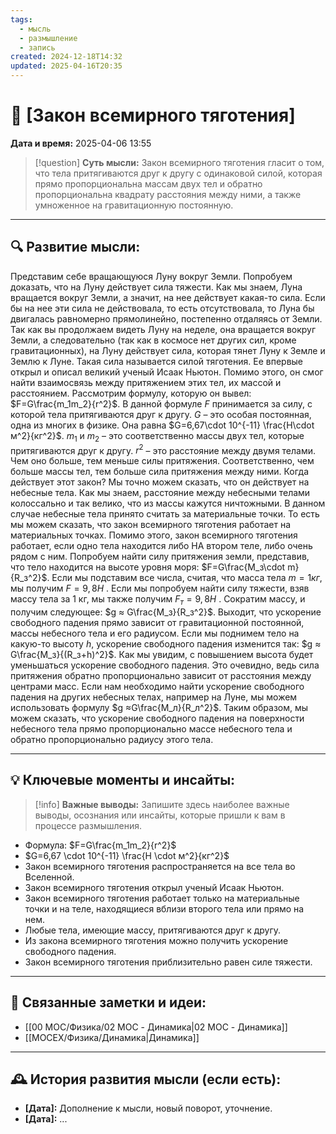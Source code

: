 ```yaml
---
tags:
  - мысль
  - размышление
  - запись
created: 2024-12-18T14:32
updated: 2025-04-16T20:35
---
```


# 💭  [Закон всемирного тяготения]

**Дата и время:** 2025-04-06 13:55

> [!question] **Суть мысли:**
> Закон всемирного тяготения гласит о том, что тела притягиваются друг к другу с одинаковой силой, которая прямо пропорциональна массам двух тел и обратно пропорциональна квадрату расстояния между ними, а также умноженное на гравитационную постоянную.

---

## 🔍 Развитие мысли:

Представим себе вращающуюся Луну вокруг Земли. Попробуем доказать, что на Луну действует сила тяжести. Как мы знаем, Луна вращается вокруг Земли, а значит, на нее действует какая-то сила. Если бы на нее эти сила не действовала, то есть отсутствовала, то Луна бы двигалась равномерно прямолинейно, постепенно отдаляясь от Земли. Так как вы продолжаем видеть Луну на неделе, она вращается вокруг Земли, а следовательно (так как в космосе нет других сил, кроме гравитационных), на Луну действует сила, которая тянет Луну к Земле и Землю к Луне. Такая сила называется силой тяготения. Ее впервые открыл и описал великий ученый Исаак Ньютон. Помимо этого, он смог найти взаимосвязь между притяжением этих тел, их массой и расстоянием. Рассмотрим формулу, которую он вывел: 
$F=G\frac{m_1m_2}{r^2}$.
В данной формуле $F$ принимается за силу, с которой тела притягиваются друг к другу. $G$ – это особая постоянная, одна из многих в физике. Она равна $G=6,67\cdot 10^{-11} \frac{Н\cdot м^2}{кг^2}$. $m_1$ и $m_2$ – это соответственно массы двух тел, которые притягиваются друг к другу. $r^2$ – это расстояние между двумя телами. Чем оно больше, тем меньше силы притяжения. Соответственно, чем больше массы тел, тем больше сила притяжения между ними. 
Когда действует этот закон? Мы точно можем сказать, что он действует на небесные тела. Как мы знаем, расстояние между небесными телами колоссально и так велико, что из массы кажутся ничтожными. В данном случае небесные тела принято считать за материальные точки. То есть мы можем сказать, что закон всемирного тяготения работает на материальных точках.
Помимо этого, закон всемирного тяготения работает, если одно тела находится либо НА втором теле, либо очень рядом с ним.
Попробуем найти силу притяжения земли, представив, что тело находится на высоте уровня моря: 
$F=G\frac{M_з\cdot m}{R_з^2}$.
Если мы подставим все числа, считая, что масса тела $m=1кг$, мы получим $F = 9,8 Н$ . Если мы попробуем найти силу тяжести, взяв массу тела за 1 кг, мы также получим $F_т=9,8Н$ . Сократим массу, и получим следующее: $g ≈ G\frac{M_з}{R_з^2}$. Выходит, что ускорение свободного падения прямо зависит от гравитационной постоянной, массы небесного тела и его радиусом. 
Если мы поднимем тело на какую-то высоту $h$, ускорение свободного падения изменится так: $g ≈ G\frac{М_з}{(R_з+h)^2}$. Как мы увидим, с повышением высота будет уменьшаться ускорение свободного падения. Это очевидно, ведь сила притяжения обратно пропорционально зависит от расстояния между центрами масс. Если нам необходимо найти ускорение свободного падения на других небесных телах, например на Луне, мы можем использовать формулу $g ≈G\frac{M_л}{R_л^2}$. Таким образом, мы можем сказать, что ускорение свободного падения на поверхности небесного тела прямо пропорционально массе небесного тела и обратно пропорционально радиусу этого тела. 

---

## 💡 Ключевые моменты и инсайты:

> [!info] **Важные выводы:**
> Запишите здесь наиболее важные выводы, осознания или инсайты, которые пришли к вам в процессе размышления.

- Формула: $F=G\frac{m_1m_2}{r^2}$
- $G=6,67 \cdot 10^{-11} \frac{Н \cdot м^2}{кг^2}$
- Закон всемирного тяготения распространяется на все тела во Вселенной.
- Закон всемирного тяготения открыл ученый Исаак Ньютон. 
- Закон всемирного тяготения работает только на материальные точки и на теле, находящиеся вблизи второго тела или прямо на нем. 
- Любые тела, имеющие массу, притягиваются друг к другу.
- Из закона всемирного тяготения можно получить ускорение свободного падения. 
- Закон всемирного тяготения приблизительно равен силе тяжести.

---

## 🔄 Связанные заметки и идеи:

- [[00 MOC/Физика/02 MOC - Динамика|02 MOC - Динамика]]
- [[MOCEX/Физика/Динамика|Динамика]]

---

## 🕰️ История развития мысли (если есть):

* **[Дата]:**  Дополнение к мысли, новый поворот, уточнение.
* **[Дата]:**  ...